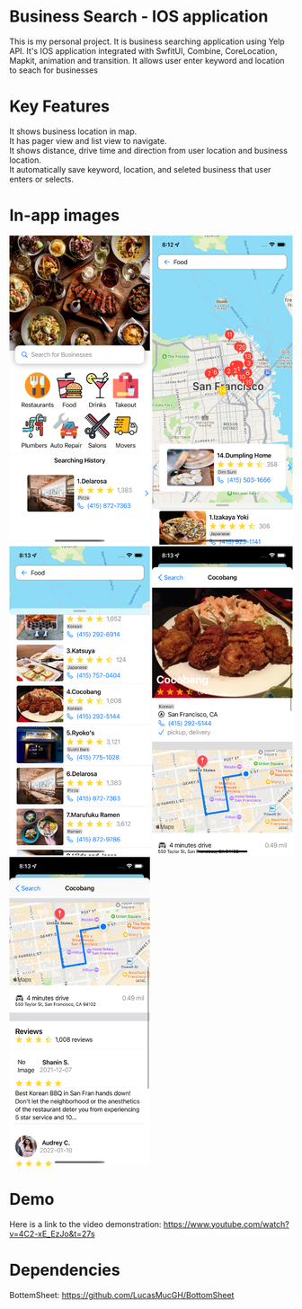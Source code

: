 # Business Search - IOS application
This is my personal project. It is business searching application using Yelp API. It's IOS application integrated with SwfitUI, Combine, CoreLocation, Mapkit, animation and transition. It allows user enter keyword and location to seach for businesses

# Key Features
It shows business location in map.<br />
It has pager view and list view to navigate.<br />
It shows distance, drive time and direction from user location and business location.<br />
It automatically save keyword, location, and seleted business that user enters or selects.

# In-app images
<img src = "https://github.com/LongSen19/BusinessSearch/blob/main/InAppImages/SimulatorScreenShot.png" width="250" height="550">

<img src = "https://github.com/LongSen19/BusinessSearch/blob/main/InAppImages/SimulatorScreenShot1.png" width="250" height="550">

<img src = "https://github.com/LongSen19/BusinessSearch/blob/main/InAppImages/SimulatorScreenShot2.png" width="250" height="550">

<img src = "https://github.com/LongSen19/BusinessSearch/blob/main/InAppImages/SimulatorScreenShot3.png" width="250" height="550">

<img src = "https://github.com/LongSen19/BusinessSearch/blob/main/InAppImages/SimulatorScreenShot4.png" width="250" height="550">

# Demo
Here is a link to the video demonstration: https://www.youtube.com/watch?v=4C2-xE_EzJo&t=27s

# Dependencies
BottemSheet: https://github.com/LucasMucGH/BottomSheet
